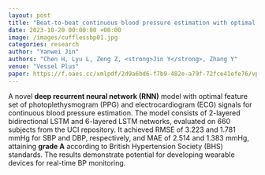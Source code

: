 ```yaml
---
layout: post
title: "Beat-to-beat continuous blood pressure estimation with optimal feature set of PPG and ECG signals using deep recurrent neural networks"
date: 2023-10-20 00:00:00 +00:00
image: /images/cufflessbp01.jpg
categories: research
author: "Yanwei Jin"
authors: "Chen H, Lyu L, Zeng Z, <strong>Jin Y</strong>, Zhang Y"
venue: "Vessel Plus"
paper: https://f.oaes.cc/xmlpdf/2d9a6bd6-f7b9-482e-a79f-72fce41efe76/vp7030_down.pdf?v=17
---
```

A novel **deep recurrent neural network (RNN)** model with optimal feature set of photoplethysmogram (PPG) and electrocardiogram (ECG) signals for continuous blood pressure estimation. The model consists of 2-layered bidirectional LSTM and 6-layered LSTM networks, evaluated on 660 subjects from the UCI repository. It achieved RMSE of 3.223 and 1.781 mmHg for SBP and DBP, respectively, and MAE of 2.514 and 1.383 mmHg, attaining **grade A** according to British Hypertension Society (BHS) standards. The results demonstrate potential for developing wearable devices for real-time BP monitoring.
